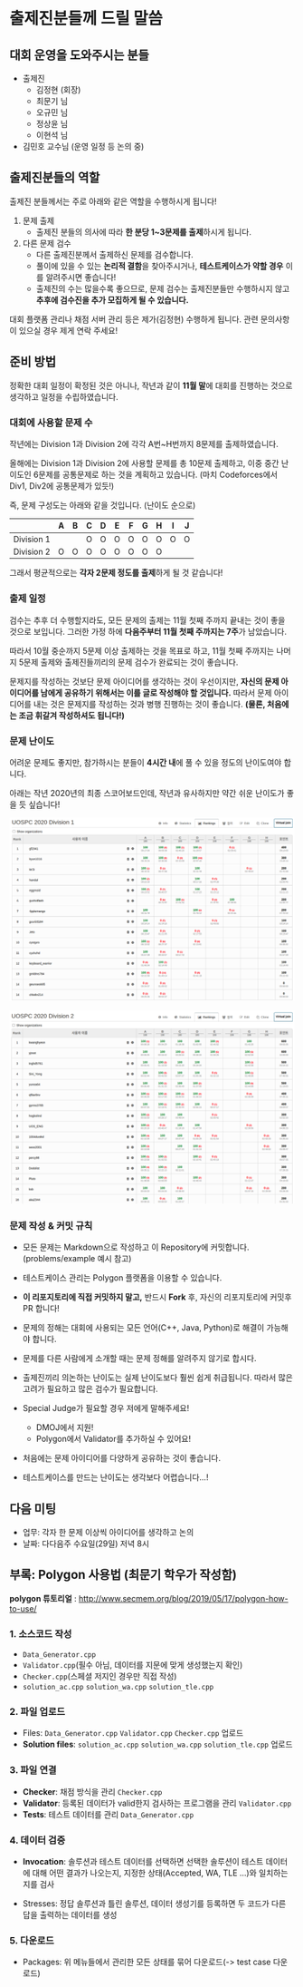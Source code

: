 # 출제진분들께 드릴 말씀

## 대회 운영을 도와주시는 분들

* 출제진
  * 김정현 (회장)
  * 최문기 님
  * 오규민 님
  * 정상윤 님
  * 이현석 님
* 김민호 교수님 (운영 일정 등 논의 중)

## 출제진분들의 역할

출제진 분들께서는 주로 아래와 같은 역할을 수행하시게 됩니다!

1. 문제 출제
   * 출제진 분들의 의사에 따라 **한 분당 1~3문제를 출제**하시게 됩니다.
2. 다른 문제 검수
   * 다른 출제진분께서 출제하신 문제를 검수합니다.
   * 풀이에 있을 수 있는 **논리적 결함**을 찾아주시거나, **테스트케이스가 약할 경우** 이를 알려주시면 좋습니다!
   * 출제진의 수는 많을수록 좋으므로, 문제 검수는 출제진분들만 수행하시지 않고 **추후에 검수진을 추가 모집하게 될 수 있습니다.**

대회 플랫폼 관리나 채점 서버 관리 등은 제가(김정현) 수행하게 됩니다. 관련 문의사항이 있으실 경우 제게 연락 주세요!

## 준비 방법

정확한 대회 일정이 확정된 것은 아니나, 작년과 같이 **11월 말**에 대회를 진행하는 것으로 생각하고 일정을 수립하였습니다.

### 대회에 사용할 문제 수

작년에는 Division 1과 Division 2에 각각 A번~H번까지 8문제를 출제하였습니다.

올해에는 Division 1과 Division 2에 사용할 문제를 총 10문제 출제하고, 이중 중간 난이도인 6문제를 공통문제로 하는 것을 계획하고 있습니다. (마치 Codeforces에서 Div1, Div2에 공통문제가 있듯!)

즉, 문제 구성도는 아래와 같을 것입니다. (난이도 순으로)

|            | A | B | C | D | E | F | G | H | I | J |
|------------|---|---|---|---|---|---|---|---|---|---|
| Division 1 |   |   | O | O | O | O | O | O | O | O |
| Division 2 | O | O | O | O | O | O | O | O |   |   |

그래서 평균적으로는 **각자 2문제 정도를 출제**하게 될 것 같습니다!

### 출제 일정

검수는 추후 더 수행할지라도, 모든 문제의 출제는 11월 첫째 주까지 끝내는 것이 좋을 것으로 보입니다. 그러한 가정 하에 **다음주부터 11월 첫째 주까지는 7주**가 남았습니다.

따라서 10월 중순까지 5문제 이상 출제하는 것을 목표로 하고, 11월 첫째 주까지는 나머지 5문제 출제와 출제진들끼리의 문제 검수가 완료되는 것이 좋습니다.

문제지를 작성하는 것보단 문제 아이디어를 생각하는 것이 우선이지만, **자신의 문제 아이디어를 남에게 공유하기 위해서는 이를 글로 작성해야 할 것입니다.** 따라서 문제 아이디어를 내는 것은 문제지를 작성하는 것과 병행 진행하는 것이 좋습니다. **(물론, 처음에는 조금 휘갈겨 작성하셔도 됩니다!)**

### 문제 난이도

어려운 문제도 좋지만, 참가하시는 분들이 **4시간 내**에 풀 수 있을 정도의 난이도여야 합니다.

아래는 작년 2020년의 최종 스코어보드인데, 작년과 유사하지만 약간 쉬운 난이도가 좋을 듯 싶습니다!

![div1](./images/scoreboard%20div1.png)

![div2](./images/scoreboard%20div2.png)

### 문제 작성 & 커밋 규칙

* 모든 문제는 Markdown으로 작성하고 이 Repository에 커밋합니다. (problems/example 예시 참고)
* 테스트케이스 관리는 Polygon 플랫폼을 이용할 수 있습니다.
* **이 리포지토리에 직접 커밋하지 말고,** 반드시 **Fork** 후, 자신의 리포지토리에 커밋후 PR 합니다!
* 문제의 정해는 대회에 사용되는 모든 언어(C++, Java, Python)로 해결이 가능해야 합니다.


* 문제를 다른 사람에게 소개할 때는 문제 정해를 알려주지 않기로 합시다.
* 출제진끼리 의논하는 난이도는 실제 난이도보다 훨씬 쉽게 취급됩니다. 따라서 많은 고려가 필요하고 많은 검수가 필요합니다.
* Special Judge가 필요할 경우 저에게 말해주세요!
  * DMOJ에서 지원!
  * Polygon에서 Validator를 추가하실 수 있어요!
* 처음에는 문제 아이디어를 다양하게 공유하는 것이 좋습니다.
* 테스트케이스를 만드는 난이도는 생각보다 어렵습니다...!

## 다음 미팅

* 업무: 각자 한 문제 이상씩 아이디어를 생각하고 논의
* 날짜: 다다음주 수요일(29일) 저녁 8시

## 부록: Polygon 사용법 (최문기 학우가 작성함)

**polygon 튜토리얼** : http://www.secmem.org/blog/2019/05/17/polygon-how-to-use/

### 1. 소스코드 작성

- `Data_Generator.cpp`
- `Validator.cpp`(필수 아님, 데이터를 지문에 맞게 생성했는지 확인)
- `Checker.cpp`(스페셜 저지인 경우만 직접 작성)
- `solution_ac.cpp` `solution_wa.cpp` `solution_tle.cpp`

### 2. 파일 업로드

- Files: `Data_Generator.cpp` `Validator.cpp` `Checker.cpp` 업로드
- **Solution files**: `solution_ac.cpp` `solution_wa.cpp` `solution_tle.cpp` 업로드

### 3. 파일 연결

- **Checker**: 채점 방식을 관리 `Checker.cpp`
- **Validator**: 등록된 데이터가 valid한지 검사하는 프로그램을 관리 `Validator.cpp`
- **Tests**: 테스트 데이터를 관리 `Data_Generator.cpp`

### 4. 데이터 검증

- **Invocation**: 솔루션과 테스트 데이터를 선택하면 선택한 솔루션이 테스트 데이터에 대해 어떤 결과가 나오는지, 지정한 상태(Accepted, WA, TLE …)와 일치하는지를 검사

- Stresses: 정답 솔루션과 틀린 솔루션, 데이터 생성기를 등록하면 두 코드가 다른 답을 출력하는 데이터를 생성

### 5. 다운로드

- Packages: 위 메뉴들에서 관리한 모든 상태를 묶어 다운로드(-> test case 다운로드)
